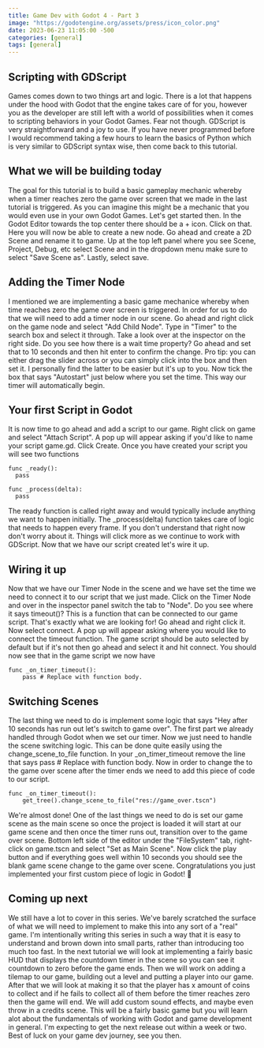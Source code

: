 ```yaml
---
title: Game Dev with Godot 4 - Part 3
image: "https://godotengine.org/assets/press/icon_color.png"
date: 2023-06-23 11:05:00 -500 
categories: [general]
tags: [general]
---
```


## Scripting with GDScript
Games comes down to two things art and logic. There is a lot that happens under the hood with Godot that the engine takes care of for you, however you as the developer are still left with a world of possibilities when it comes to scripting behaviors in your Godot Games. Fear not though. GDScript is very straightforward and a joy to use. If you have never programmed before  I would recommend taking a few hours to learn the basics of Python which is very similar to GDScript syntax wise, then come back to this tutorial. 

## What we will be building today
The goal for this tutorial is to build a basic gameplay mechanic whereby when a timer reaches zero the game over screen that we made in the last tutorial is triggered. As you can imagine this might be a mechanic that you would even use in your own Godot Games. Let's get started then. In the Godot Editor towards the top center there should be a + icon. Click on that. Here you will now be able to create a new node. Go ahead and create a 2D Scene and rename it to game. Up at the top left panel where you see Scene, Project, Debug, etc select Scene and in the dropdown menu make sure to select "Save Scene as". Lastly, select save. 

## Adding the Timer Node
I mentioned we are implementing a basic game mechanice whereby when time reaches zero the game over screen is triggered. In order for us to do that we will need to add a timer node in our scene. Go ahead and right click on the game node and select "Add Child Node". Type in "Timer" to the search box and select it through. Take a look over at the inspector on the right side. Do you see how there is a wait time property? Go ahead and set that to 10 seconds and then hit enter to confirm the change. Pro tip: you can either drag the slider across or you can simply click into the box and then set it. I personally find the latter to be easier but it's up to you. Now tick the box that says "Autostart" just below where you set the time. This way our timer will automatically begin. 


## Your first Script in Godot
It is now time to go ahead and add a script to our game. Right click on game and select "Attach Script". A pop up will appear asking if you'd like to name your script game.gd. Click Create. Once you have created your script you will see two functions 

```gdscript
func _ready():
  pass
```
```gdscript
func _process(delta):
  pass
```
The ready function is called right away and would typically include anything we want to happen initially. The _process(delta) function takes care of logic that needs to happen every frame. If you don't understand that right now don't worry about it. Things will click more as we continue to work with GDScript. Now that we have our script created let's wire it up.  

## Wiring it up
Now that we have our Timer Node in the scene and we have set the time we need to connect it to our script that we just made. Click on the Timer Node and over in the inspector panel switch the tab to "Node". Do you see where it says timeout()? This is a function that can be connected to our game script. That's exactly what we are looking for! Go ahead and right click it. Now select connect. A pop up will appear asking where you would like to connect the timeout function. The game script should be auto selected by default but if it's not then go ahead and select it and hit connect. You should now see that in the game script we now have 

```gdscript
func _on_timer_timeout():
	pass # Replace with function body.
```

## Switching Scenes
The last thing we need to do is implement some logic that says "Hey after 10 seconds has run out let's switch to game over". The first part we already handled through Godot when we set our timer. Now we just need to handle the scene switching logic. This can be done quite easily using the change_scene_to_file function. In your _on_timer_timeout remove the line that says pass # Replace with function body. Now in order to change the to the game over scene after the timer ends we need to add this piece of code to our script.

```gdscript
func _on_timer_timeout():
	get_tree().change_scene_to_file("res://game_over.tscn") 
```
We're almost done! One of the last things we need to do is set our game scene as the main scene so once the project is loaded it will start at our game scene and then once the timer runs out, transition over to the game over scene. Bottom left side of the editor under the "FileSystem" tab, right-click on game.tscn and select "Set as Main Scene". Now click the play button and if everything goes well within 10 seconds you should see the blank game scene change to the game over scene. Congratulations you just implemented your first custom piece of logic in Godot! 🎉


## Coming up next
We still have a lot to cover in this series. We've barely scratched the surface of what we will need to implement to make this into any sort of a "real" game. I'm intentionally writing this series in such a way that it is easy to understand and brown down into small parts, rather than introducing too much too fast. In the next tutorial we will look at implementing a fairly basic HUD that displays the countdown timer in the scene so you can see it countdown to zero before the game ends. Then we will work on adding a tilemap to our game, building out a level and putting a player into our game. After that we will look at making it so that the player has x amount of coins to collect and if he fails to collect all of them before the timer reaches zero then the game will end. We will add custom sound effects, and maybe even throw in a credits scene. This will be a fairly basic game but you will learn alot about the fundamentals of working with Godot and game development in general. I'm expecting to get the next release out within a week or two. Best of luck on your game dev journey, see you then. 
